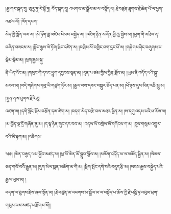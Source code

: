﻿  
།རྒྱ་གར་སྐད་དུ། ཨཱརྱ་ཏཱ་རེ་སྟོ་ཏྲ། བོད་སྐད་དུ། འཕགས་མ་སྒྲོལ་མ་ལ་བསྟོད་པ། རྗེ་བཙུན་ཐུགས་རྗེ་ཆེན་པོ་ལ་ཕྱག་འཚལ་ལོ། །འོད་དཔག་  
མེད་ཀྱི་སྨོན་ལམ་མ། །མེ་ཏོག་ཟླ་མཛེས་སེམས་བསྐྱེད་མ། །འཇིག་རྟེན་མགོན་གྱི་ཆུ་སྐྱེས་མ། །ཕྱག་གི་མཐིལ་ན་བཞིན་བཟངས་མ། །སྟོང་རྒྱས་མེ་ཏོག་ཕྲེང་འཛིན་མ། །བགྲེས་མོ་བགྱིང་བག་དྲང་པོ་མ། །གཤེགས་ཤིང་བཞུགས་པ་ལྡེམ་ལྡེམ་མ། །ཕྲག་རྒྱས་སྐུ་  
ནི་ཡིད་འོང་མ། །གསུང་གི་དབང་ཕྱུག་དབྱངས་སྙན་མ། །དྲན་པ་ཙམ་གྱིས་བྱིན་རློབ་མ། །ཡུམ་ནི་འདོད་པའི་སྐུ་མངའ་མ། །བདེ་གཤེགས་དབུ་ཡི་གཙུག་ཏོར་མ། །རྒྱལ་བས་དབང་བསྐུར་ཅོད་པན་མ། །ཕོ་ཉས་དུས་མིན་འཆི་སླུ་མ། །སྤྱན་ནས་ཐུགས་རྗེའི་ཆུ་  
འཛག་མ། །དགེ་སློང་སྡོམ་བརྩོན་དམ་ཚིག་མ། །བདག་མེད་བརྩེ་བས་མཐར་ཕྱིན་མ། །ས་དགུ་འདས་པའི་ཕ་རོལ་མ། །མ་བྱོན་སྔ་དྲོ་གཞོན་ནུ་མ། །ད་ལྟ་ཉིན་གུང་དར་བབ་མ། །འདས་སོ་བགྲེས་མོ་དགོངས་ཀ་མ། །དུས་གསུམ་འགྱུར་བའི་མི་རྟག་མ། །འཇིགས་  
  
༄༅། །ཆེན་བརྒྱད་ལས་སྐྱོབ་མཛད་མ། །ཕྲ་མོ་ཆེན་མོ་སྒྲུབ་སྩོལ་མ། །མཆོག་འདོད་མ་ལ་མཆོད་སྦྱིན་མ། །སེམས་ཅན་གསོ་བའིོ་རྒྱུན་མ། །དུག་སེལ་སྨན་མཆོག་མ་གི་མ། །སྡིག་སྤོང་དགེ་བའི་བདུད་རྩི་མ། །སངས་རྒྱས་བསྐྱེད་པའི་རྒྱལ་ཡུམ་མ། །  
བདག་ལ་ཐུགས་རྗེས་ཞལ་སྟོན་མ། །རྗེ་བཙུན་མ་འཕགས་མ་སྒྲོལ་མ་ལ་བསྟོད་པ་ཆོས་ཀྱི་རྗེ་པཎྜི་ཏ་འབུམ་ཕྲག་གསུམ་པས་མཛད་པ་རྫོགས་སོ།།  
  
  
